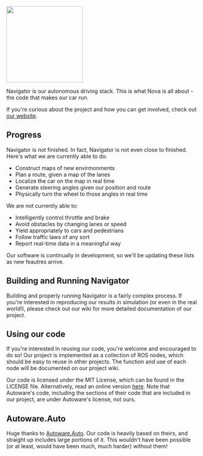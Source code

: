 <img src="https://user-images.githubusercontent.com/link-to-your-image.png" width="200" />

Navigator is our autonomous driving stack. This is what Nova is all about - the code that makes our car run. 

If you're curious about the project and how you can get involved, check out [our website](https://nova-utd.github.io/). 

## Progress

Navigator is not finished. In fact, Navigator is not even close to finished. Here's what we are currently able to do: 
- Construct maps of new envirmonments
- Plan a route, given a map of the lanes
- Localize the car on the map in real time
- Generate steering angles given our position and route
- Physically turn the wheel to those angles in real time

We are not currently able to: 
- Intelligently control throttle and brake
- Avoid obstacles by changing lanes or speed
- Yield appropriately to cars and pedestrians
- Follow traffic laws of any sort
- Report real-time data in a meaningful way

Our software is continually in development, so we'll be updating these lists as new feautres arrive. 

## Building and Running Navigator

Building and properly running Navigator is a fairly complex process. If you're interested in reproducing our results in simulation (or even in the real world!), please check out our wiki for more detailed documentation of our project. 

## Using our code

If you're interested in reusing our code, you're welcome and encouraged to do so! Our project is implemented as a collection of ROS nodes, which should be easy to reuse in other projects. The function and use of each node will be documented on our project wiki. 

Our code is licensed under the MIT License, which can be found in the LICENSE file. Alternatively, read an online version [here](https://mit-license.org/). Note that Autoware's code, including the sections of their code that are included in our project, are under Autoware's license, not ours. 

## Autoware.Auto

Huge thanks to [Autoware.Auto](autoware.auto). Our code is heavily based on theirs, and straight up includes large portions of it. This wouldn't have been possible (or at least, would have been much, much harder) without them!
